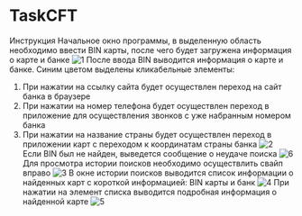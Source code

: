 # TaskCFT
Инструкция
Начальное окно программы, в выделенную область необходимо ввести BIN карты, после чего будет загружена информация о карте и банке
![1](https://user-images.githubusercontent.com/95974491/209699216-44fedf4b-91c4-42d1-97e1-221015d7183c.png)
После ввода BIN выводится информация о карте и банке. Синим цветом выделены кликабельные элементы:
  1. При нажатии на ссылку сайта будет осуществлен переход на сайт банка в браузере
  2. При нажатии на номер телефона будет осуществлен переход в приложение для осуществления звонков с уже набранным номером банка
  3. При нажатии на название страны будет осуществлен переход в приложении карт с переходом к координатам страны банка
![2](https://user-images.githubusercontent.com/95974491/209699498-4fa3503e-037b-4009-81fa-d061c2772cfd.png)
Если BIN был не найден, выведется сообщение о неудаче поиска
![6](https://user-images.githubusercontent.com/95974491/209699557-16bf3e03-068c-4457-8f86-d223c6b58e91.png)
Для просмотра истории поисков необходимо осуществлить свайп вправо
![3](https://user-images.githubusercontent.com/95974491/209699569-672f5f2e-3983-4b11-8419-8b7c829ff78e.png)
В окне истории поисков выводится список информации о найденных карт с короткой информацией: BIN карты и банк
![4](https://user-images.githubusercontent.com/95974491/209699621-221ce740-1a3a-411b-9c79-7455c73ba09c.png)
При нажатии на элемент списка выводится подробная информация о найденной карте
![5](https://user-images.githubusercontent.com/95974491/209699831-81cf308e-7ebf-41f0-8989-8204b22b83b2.png)
